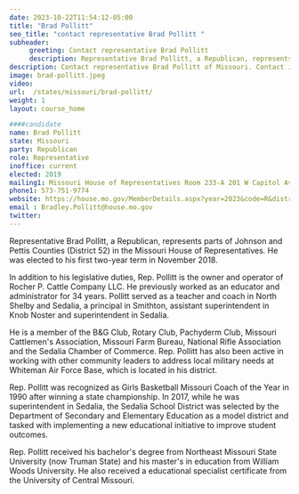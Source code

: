 ```yaml
---
date: 2023-10-22T11:54:12-05:00
title: "Brad Pollitt"
seo_title: "contact representative Brad Pollitt "
subheader:
     greeting: Contact representative Brad Pollitt
     description: Representative Brad Pollitt, a Republican, represents parts of Johnson and Pettis Counties (District 52) in the Missouri House of Representatives. He was elected to his first two-year term in November 2018.
description: Contact representative Brad Pollitt of Missouri. Contact information for Brad Pollitt includes email address, phone number, and mailing address.
image: brad-pollitt.jpeg
video:
url:  /states/missouri/brad-pollitt/
weight: 1
layout: course_home

####candidate
name: Brad Pollitt
state: Missouri
party: Republican
role: Representative
inoffice: current
elected: 2019
mailing1: Missouri House of Representatives Room 233-A 201 W Capitol Ave Jefferson City, MO 65101
phone1: 573-751-9774
website: https://house.mo.gov/MemberDetails.aspx?year=2023&code=R&district=052/
email :	Bradley.Pollitt@house.mo.gov
twitter:
---
```


Representative Brad Pollitt, a Republican, represents parts of Johnson and Pettis Counties (District 52) in the Missouri House of Representatives. He was elected to his first two-year term in November 2018.

In addition to his legislative duties, Rep. Pollitt is the owner and operator of Rocher P. Cattle Company LLC. He previously worked as an educator and administrator for 34 years. Pollitt served as a teacher and coach in North Shelby and Sedalia, a principal in Smithton, assistant superintendent in Knob Noster and superintendent in Sedalia.

He is a member of the B&G Club, Rotary Club, Pachyderm Club, Missouri Cattlemen's Association, Missouri Farm Bureau, National Rifle Association and the Sedalia Chamber of Commerce. Rep. Pollitt has also been active in working with other community leaders to address local military needs at Whiteman Air Force Base, which is located in his district.

Rep. Pollitt was recognized as Girls Basketball Missouri Coach of the Year in 1990 after winning a state championship. In 2017, while he was superintendent in Sedalia, the Sedalia School District was selected by the Department of Secondary and Elementary Education as a model district and tasked with implementing a new educational initiative to improve student outcomes.

Rep. Pollitt received his bachelor's degree from Northeast Missouri State University (now Truman State) and his master's in education from William Woods University. He also received a educational specialist certificate from the University of Central Missouri.
